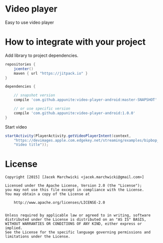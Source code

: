 # Video player

Easy to use video player

# How to integrate with your project

Add library to project dependencies.

```groovy
repositories {
    jcenter()
    maven { url "https://jitpack.io" }
}

dependencies {

    // snapshot version
    compile 'com.github.appunite:video-player-android:master-SNAPSHOT'

    // or use specific version
    compile 'com.github.appunite:video-player-android:1.0.0'
}
```

Start video

```java
startActivity(PlayerActivity.getVideoPlayerIntent(context,
    "https://devimages.apple.com.edgekey.net/streaming/examples/bipbop_4x3/bipbop_4x3_variant.m3u8",
    "Video title"));
```


# License

    Copyright [2015] [Jacek Marchwicki <jacek.marchwicki@gmail.com>]

    Licensed under the Apache License, Version 2.0 (the "License");
    you may not use this file except in compliance with the License.
    You may obtain a copy of the License at

    	http://www.apache.org/licenses/LICENSE-2.0


    Unless required by applicable law or agreed to in writing, software
    distributed under the License is distributed on an "AS IS" BASIS,
    WITHOUT WARRANTIES OR CONDITIONS OF ANY KIND, either express or implied.
    See the License for the specific language governing permissions and
    limitations under the License.
